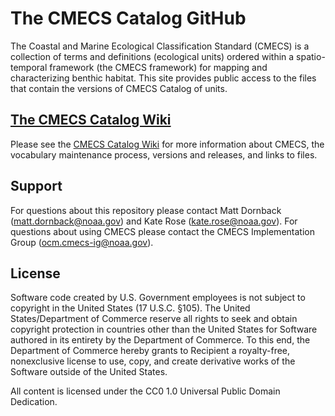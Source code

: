 # The CMECS Catalog GitHub 
The Coastal and Marine Ecological Classification Standard (CMECS) is a collection of terms and definitions (ecological units) ordered within a spatio-temporal framework (the CMECS framework) for mapping and characterizing benthic habitat. This site provides public access to the files that contain the versions of CMECS Catalog of units.

## [The CMECS Catalog Wiki](https://github.com/NOAA-OCM/cmecs/wiki)
Please see the [CMECS Catalog Wiki](https://github.com/NOAA-OCM/cmecs/wiki) for more information about CMECS, the vocabulary maintenance process, versions and releases, and links to files.

## Support
For questions about this repository please contact Matt Dornback (matt.dornback@noaa.gov) and Kate Rose (kate.rose@noaa.gov).
For questions about using CMECS please contact the CMECS Implementation Group (ocm.cmecs-ig@noaa.gov). 

## License
Software code created by U.S. Government employees is not subject to copyright in the United States (17 U.S.C. §105). The United States/Department of Commerce reserve all rights to seek and obtain copyright protection in countries other than the United States for Software authored in its entirety by the Department of Commerce. To this end, the Department of Commerce hereby grants to Recipient a royalty-free, nonexclusive license to use, copy, and create derivative works of the Software outside of the United States.

All content is licensed under the CC0 1.0 Universal Public Domain Dedication.
